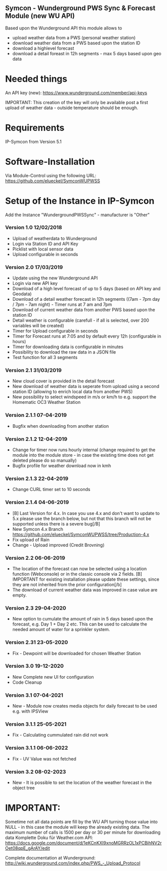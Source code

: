 ## Symcon - Wunderground PWS Sync & Forecast Module (new WU API)
Based upon the Wunderground API this module allows to

* upload weather data from a PWS (personal weather station)
* download weather data from a PWS based upon the station ID
* download a highlevel forecast
* download a detail foreast in 12h segments - max 5 days based upon geo data

# Needed things
An API key (new): https://www.wunderground.com/member/api-keys

IMPORTANT: This creation of the key will only be available post a first upload of weather data - outside temperature should be enough.

# Requirements
IP-Symcon from Version 5.1

# Software-Installation
Via Module-Control using the following URL: https://github.com/elueckel/SymconWUPWSS

# Setup of the Instance in IP-Symcon
Add the Instance "WundergroundPWSSync" - manufacturer is "Other"

### Version 1.0 12/02/2018
* Upload of weatherdata to Wunderground
* Login via Station ID and API Key
* Picklist with local sensor data
* Upload configurable in seconds

### Version 2.0 17/03/2019
* Update using the new Wunderground API
* Login via new API key
* Download of a high level forecast of up to 5 days (based on API key and Geodata)
* Download of a detail weather forecast in 12h segments ((7am - 7pm day / 7pm - 7am night) - Timer runs at 7 am and 7pm
* Download of current weather data from another PWS based upon the station ID
* Detail weather is configurable (carefull - if all is selected, over 200 variables will be created)
* Timer for Upload configurable in seconds
* Timer for Forecast runs at 7:05 and by default every 12h (configurable in hours)
* Timer for downloading data is configurable in minutes
* Possibility to download the raw data in a JSON file
* Test function for all 3 segments

### Version 2.1 31/03/2019
* New cloud cover is provided in the detail forecast
* New download of weather data is seperate from upload using a second station ID (allowing to enrich local data from another PWS)
* New possibility to select windspeed in m/s or km/h to e.g. support the Homematic OC3 Weather Station

### Version 2.1.1 07-04-2019
* Bugfix when downloading from another station

### Version 2.1.2 12-04-2019
* Change for timer now runs hourly internal (change required to get the module into the module store - in case the existing time does not get deleted please do so manually)
* Bugfix profile for weather download now in kmh

### Version 2.1.3 22-04-2019
* Change CURL timer set to 10 seconds

### Version 2.1.4 04-06-2019
* [B] Last Version for 4.x. In case you use 4.x and don't want to update to 5.x please use the branch below, but not that this branch will not be supported unless there is a severe bug[/B]
* New Symcon 4.x Branch https://github.com/elueckel/SymconWUPWSS/tree/Production-4.x
* Fix upload of Rain
* Change - Upload improved (Credit Brovning)

### Version 2.2 06-06-2019
* The location of the forecast can now be selected using a location function (Webconsole) or in the classic console via 2 fields. [B] IMPORTANT for existing installation please update these settings, since they are not inherited from the prior configuration[/b]
* The download of current weather data was improved in case value are empty.

### Version 2.3 29-04-2020
* New option to cumulate the amount of rain in 5 days based upon the forecast, e.g. Day 1 + Day 2 etc. This can be used to calculate the needed amount of water for a sprinkler system. 

### Version 2.31 23-05-2020
* Fix - Dewpoint will be downloaded for chosen Weather Station

### Version 3.0 19-12-2020
* New Complete new UI for configuration
* Code Cleanup 

### Version 3.1 07-04-2021
* New - Module now creates media objects for daily forecast to be used e.g. with IPSView

### Version 3.1.1 25-05-2021
* Fix - Calculating cummulated rain did not work

### Version 3.1.1 06-06-2022
* Fix - UV Value was not fetched

### Version 3.2 08-02-2023
* New - It is possible to set the location of the weather forecast in the object tree


# IMPORTANT:
Sometime not all data points are fill by the WU API turning those value into NULL - in this case the module will keep the already existing data.
The maximum number of calls is 1500 per day or 30 per minute for downloading data
Komplette Doku für Weather.com API: https://docs.google.com/document/d/1eKCnKXI9xnoMGRRzOL1xPCBihNV2rOet08qpE_gArAY/edit

Complete documentation at Wunderground: http://wiki.wunderground.com/index.php/PWS_-_Upload_Protocol

